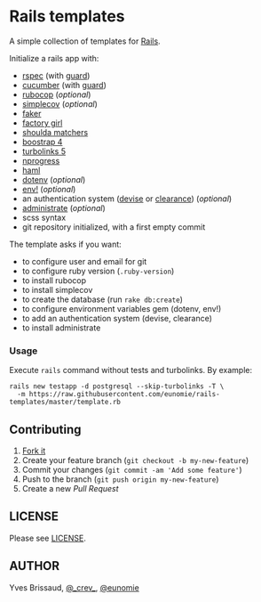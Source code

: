 Rails templates
===============

A simple collection of templates for [Rails](http://rubyonrails.org).

Initialize a rails app with:

- [rspec](https://github.com/rspec/rspec) (with [guard](https://github.com/guard/guard-rspec))
- [cucumber](https://github.com/cucumber/cucumber) (with [guard](https://github.com/guard/guard-cucumber))
- [rubocop](https://github.com/bbatsov/rubocop) (_optional_)
- [simplecov](https://github.com/colszowka/simplecov) (_optional_)
- [faker](https://github.com/stympy/faker)
- [factory girl](https://github.com/thoughtbot/factory_girl)
- [shoulda matchers](https://github.com/thoughtbot/shoulda-matchers)
- [boostrap 4](https://github.com/twbs/bootstrap-rubygem)
- [turbolinks 5](https://github.com/turbolinks/turbolinks)
- [nprogress](https://github.com/caarlos0/nprogress-rails)
- [haml](https://github.com/haml/haml)
- [dotenv](https://github.com/bkeepers/dotenv) (_optional_)
- [env!](https://github.com/jcamenisch/ENV_BANG) (_optional_)
- an authentication system ([devise](https://github.com/plataformatec/devise) or [clearance](https://github.com/thoughtbot/clearance)) (_optional_)
- [administrate](https://github.com/thoughtbot/administrate) (_optional_)
- scss syntax
- git repository initialized, with a first empty commit

The template asks if you want:

- to configure user and email for git
- to configure ruby version (`.ruby-version`)
- to install rubocop
- to install simplecov
- to create the database (run `rake db:create`)
- to configure environment variables gem (dotenv, env!)
- to add an authentication system (devise, clearance)
- to install administrate

### Usage

Execute `rails` command without tests and turbolinks. By example:

```
rails new testapp -d postgresql --skip-turbolinks -T \
  -m https://raw.githubusercontent.com/eunomie/rails-templates/master/template.rb
```

Contributing
------------

1. [Fork it](https://github.com/eunomie/rails-templates/fork)
2. Create your feature branch (`git checkout -b my-new-feature`)
3. Commit your changes (`git commit -am 'Add some feature'`)
4. Push to the branch (`git push origin my-new-feature`)
5. Create a new _Pull Request_

LICENSE
-------

Please see [LICENSE](https://github.com/eunomie/rails-template/blob/master/LICENSE).

AUTHOR
------

Yves Brissaud, [@\_crev_](https://twitter.com/_crev_), [@eunomie](https://github.com/eunomie)
